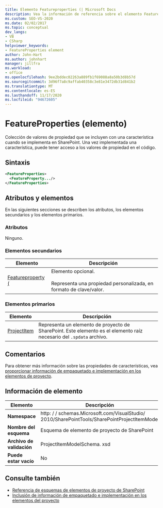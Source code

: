 ```yaml
---
title: Elemento Featureproperties (| Microsoft Docs
description: Vea la información de referencia sobre el elemento Featureproperties (, que es un elemento del esquema del elemento de proyecto de SharePoint.
ms.custom: SEO-VS-2020
ms.date: 02/02/2017
ms.topic: conceptual
dev_langs:
- VB
- CSharp
helpviewer_keywords:
- FeatureProperties element
author: John-Hart
ms.author: johnhart
manager: jillfra
ms.workload:
- office
ms.openlocfilehash: 9ee2bddec02263a889fb1f69088a8a50b3d8b57d
ms.sourcegitcommit: 3d96f7a8c9affab40358c3e81e3472db31d841b2
ms.translationtype: MT
ms.contentlocale: es-ES
ms.lasthandoff: 11/17/2020
ms.locfileid: "94672605"
---
```

# <a name="featureproperties-element"></a>FeatureProperties (elemento)
  Colección de valores de propiedad que se incluyen con una característica cuando se implementa en SharePoint. Una vez implementada una característica, puede tener acceso a los valores de propiedad en el código.

## <a name="syntax"></a>Sintaxis

```xml
<FeatureProperties>
  <FeatureProperty.../>
</FeatureProperties>
```

## <a name="attributes-and-elements"></a>Atributos y elementos
 En las siguientes secciones se describen los atributos, los elementos secundarios y los elementos primarios.

### <a name="attributes"></a>Atributos
 Ninguno.

### <a name="child-elements"></a>Elementos secundarios

|Elemento|Descripción|
|-------------|-----------------|
|[Featureproperty (](../sharepoint/featureproperty-element.md)|Elemento opcional.<br /><br /> Representa una propiedad personalizada, en formato de clave/valor.|

### <a name="parent-elements"></a>Elementos primarios

|Elemento|Descripción|
|-------------|-----------------|
|[ProjectItem](../sharepoint/projectitem-element.md)|Representa un elemento de proyecto de SharePoint. Este elemento es el elemento raíz necesario del `.spdata` archivo.|

## <a name="remarks"></a>Comentarios
 Para obtener más información sobre las propiedades de características, vea [proporcionar información de empaquetado e implementación en los elementos de proyecto](../sharepoint/providing-packaging-and-deployment-information-in-project-items.md).

## <a name="element-information"></a>Información de elemento

|Elemento|Descripción|
|-------------|-----------------|
|**Namespace**|http: \/ \/ schemas.Microsoft.com/VisualStudio/<br>2010/SharePointTools/SharePointProjectItemModel|
|**Nombre del esquema**|Esquema de elemento de proyecto de SharePoint|
|**Archivo de validación**|ProjectItemModelSchema. xsd|
|**Puede estar vacío**|No|

## <a name="see-also"></a>Consulte también
- [Referencia de esquemas de elementos de proyecto de SharePoint](../sharepoint/sharepoint-project-item-schema-reference.md)
- [Inclusión de información de empaquetado e implementación en los elementos del proyecto](../sharepoint/providing-packaging-and-deployment-information-in-project-items.md)
